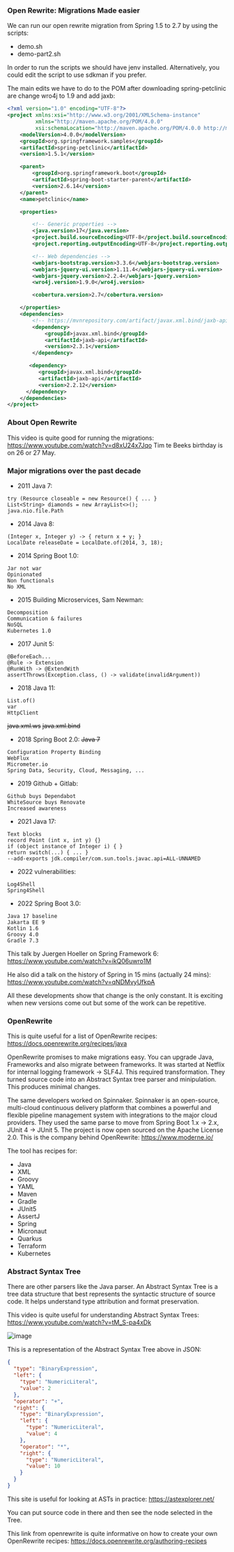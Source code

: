 ### Open Rewrite: Migrations Made easier

We can run our open rewrite migration from Spring 1.5 to 2.7 by using the scripts:
- demo.sh
- demo-part2.sh

In order to run the scripts we should have jenv installed. Alternatively, you could edit the script to use
sdkman if you prefer.

The main edits we have to do to the POM after downloading spring-petclinic are change wro4j to 1.9 and add jaxb:

```xml
<?xml version="1.0" encoding="UTF-8"?>
<project xmlns:xsi="http://www.w3.org/2001/XMLSchema-instance"
         xmlns="http://maven.apache.org/POM/4.0.0"
         xsi:schemaLocation="http://maven.apache.org/POM/4.0.0 http://maven.apache.org/maven-v4_0_0.xsd">
    <modelVersion>4.0.0</modelVersion>
    <groupId>org.springframework.samples</groupId>
    <artifactId>spring-petclinic</artifactId>
    <version>1.5.1</version>

    <parent>
        <groupId>org.springframework.boot</groupId>
        <artifactId>spring-boot-starter-parent</artifactId>
        <version>2.6.14</version>
    </parent>
    <name>petclinic</name>

    <properties>

        <!-- Generic properties -->
        <java.version>17</java.version>
        <project.build.sourceEncoding>UTF-8</project.build.sourceEncoding>
        <project.reporting.outputEncoding>UTF-8</project.reporting.outputEncoding>

        <!-- Web dependencies -->
        <webjars-bootstrap.version>3.3.6</webjars-bootstrap.version>
        <webjars-jquery-ui.version>1.11.4</webjars-jquery-ui.version>
        <webjars-jquery.version>2.2.4</webjars-jquery.version>
        <wro4j.version>1.9.0</wro4j.version>

        <cobertura.version>2.7</cobertura.version>

    </properties>
    <dependencies>
        <!-- https://mvnrepository.com/artifact/javax.xml.bind/jaxb-api -->
        <dependency>
            <groupId>javax.xml.bind</groupId>
            <artifactId>jaxb-api</artifactId>
            <version>2.3.1</version>
        </dependency>

       <dependency>
          <groupId>javax.xml.bind</groupId>
          <artifactId>jaxb-api</artifactId>
          <version>2.2.12</version>
      </dependency>
    </dependencies>
</project>
```

### About Open Rewrite
This video is quite good for running the migrations:
https://www.youtube.com/watch?v=d8xU24x7Jqo
Tim te Beeks birthday is on 26 or 27 May.

### Major migrations over the past decade
- 2011 Java 7:
```text
try (Resource closeable = new Resource() { ... }
List<String> diamonds = new ArrayList<>();
java.nio.file.Path
```
- 2014 Java 8:
```text
(Integer x, Integer y) -> { return x + y; }
LocalDate releaseDate = LocalDate.of(2014, 3, 18);
```
- 2014 Spring Boot 1.0:
```text
Jar not war
Opinionated
Non functionals
No XML
```
- 2015 Building Microservices, Sam Newman:
```text
Decomposition
Communication & failures
NoSQL
Kubernetes 1.0
```
- 2017 Junit 5:
```text
@BeforeEach...
@Rule -> Extension
@RunWith -> @ExtendWith
assertThrows(Exception.class, () -> validate(invalidArgument))
```
- 2018 Java 11:
```text
List.of()
var
HttpClient
```
~~java.xml.ws~~
~~java.xml.bind~~

- 2018 Spring Boot 2.0:
~~Java 7~~
```text
Configuration Property Binding
WebFlux
Micrometer.io
Spring Data, Security, Cloud, Messaging, ...
```
- 2019 Github + Gitlab:
```text
Github buys Dependabot
WhiteSource buys Renovate
Increased awareness
```
- 2021 Java 17:
```text
Text blocks
record Point (int x, int y) {}
if (object instance of Integer i) { }
return switch(...) { ... }
--add-exports jdk.compiler/com.sun.tools.javac.api=ALL-UNNAMED
```
- 2022 vulnerabilities:
```text
Log4Shell
Spring4Shell
```
- 2022 Spring Boot 3.0:
```text
Java 17 baseline
Jakarta EE 9
Kotlin 1.6
Groovy 4.0
Gradle 7.3
```
This talk by Juergen Hoeller on Spring Framework 6:
https://www.youtube.com/watch?v=ikQ06uwro1M

He also did a talk on the history of Spring in 15 mins (actually 24 mins):
https://www.youtube.com/watch?v=qNDMvyUfkpA

All these developments show that change is the only constant. It is exciting when new versions come out but some of the work can be repetitive.

### OpenRewrite
This is quite useful for a list of OpenRewrite recipes:
https://docs.openrewrite.org/recipes/java

OpenRewrite promises to make migrations easy. You can upgrade Java, Frameworks and also migrate between frameworks.
It was started at Netflix for internal logging framework -> SLF4J. This required transformation. They turned source code into
an Abstract Syntax tree parser and minipulation. This produces minimal changes.

The same developers worked on Spinnaker. Spinnaker is an open-source, multi-cloud continuous delivery platform that combines a powerful and flexible pipeline management system with integrations to the major cloud providers.
They used the same parse to move from Spring Boot 1.x -> 2.x, JUnit 4 -> JUnit 5. The project is now open sourced on the Apache License 2.0.
This is the company behind OpenRewrite:
https://www.moderne.io/

The tool has recipes for:
- Java
- XML
- Groovy
- YAML
- Maven
- Gradle
- JUnit5
- AssertJ
- Spring
- Micronaut
- Quarkus
- Terraform
- Kubernetes

### Abstract Syntax Tree
There are other parsers like the Java parser. An Abstract Syntax Tree is a tree data structure that best represents the syntactic structure of source code.
It helps understand type attribution and format preservation.

This video is quite useful for understanding Abstract Syntax Trees:
https://www.youtube.com/watch?v=tM_S-pa4xDk

![image](https://github.com/TomSpencerLondon/LeetCode/assets/27693622/c853cf55-3564-4951-9f53-2fad4c716344)

This is a representation of the Abstract Syntax Tree above in JSON:
```json
{
  "type": "BinaryExpression",
  "left": {
    "type": "NumericLiteral",
    "value": 2
  },
  "operator": "+",
  "right": {
    "type": "BinaryExpression",
    "left": {
      "type": "NumericLiteral",
      "value": 4
    },
    "operator": "*",
    "right": {
      "type": "NumericLiteral",
      "value": 10
    }
  }
}
```

This site is useful for looking at ASTs in practice:
https://astexplorer.net/

You can put source code in there and then see the node selected in the Tree.

This link from openrewrite is quite informative on how to create your own OpenRewrite recipes:
https://docs.openrewrite.org/authoring-recipes

